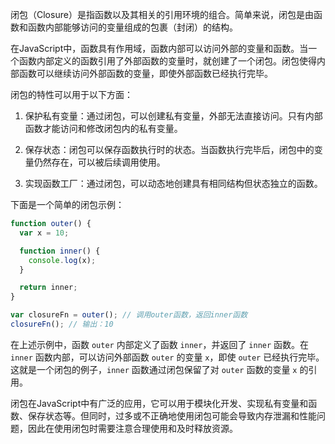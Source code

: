 闭包（Closure）是指函数以及其相关的引用环境的组合。简单来说，闭包是由函数和函数内部能够访问的变量组成的包裹（封闭）的结构。

在JavaScript中，函数具有作用域，函数内部可以访问外部的变量和函数。当一个函数内部定义的函数引用了外部函数的变量时，就创建了一个闭包。闭包使得内部函数可以继续访问外部函数的变量，即使外部函数已经执行完毕。

闭包的特性可以用于以下方面：

1. 保护私有变量：通过闭包，可以创建私有变量，外部无法直接访问。只有内部函数才能访问和修改闭包内的私有变量。

1. 保存状态：闭包可以保存函数执行时的状态。当函数执行完毕后，闭包中的变量仍然存在，可以被后续调用使用。

1. 实现函数工厂：通过闭包，可以动态地创建具有相同结构但状态独立的函数。

下面是一个简单的闭包示例：

```javascript
function outer() {
  var x = 10;

  function inner() {
    console.log(x);
  }

  return inner;
}

var closureFn = outer(); // 调用outer函数，返回inner函数
closureFn(); // 输出：10
```

在上述示例中，函数 `outer` 内部定义了函数 `inner`，并返回了 `inner` 函数。在 `inner` 函数内部，可以访问外部函数 `outer` 的变量 `x`，即使 `outer` 已经执行完毕。这就是一个闭包的例子，`inner` 函数通过闭包保留了对 `outer` 函数的变量 `x` 的引用。

闭包在JavaScript中有广泛的应用，它可以用于模块化开发、实现私有变量和函数、保存状态等。但同时，过多或不正确地使用闭包可能会导致内存泄漏和性能问题，因此在使用闭包时需要注意合理使用和及时释放资源。